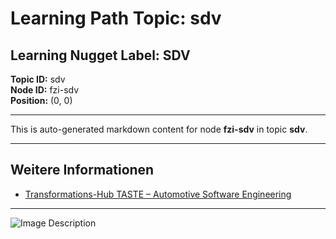 # Learning Path Topic: sdv

## Learning Nugget Label: SDV

**Topic ID:** sdv  
**Node ID:** fzi-sdv  
**Position:** (0, 0)

---

This is auto-generated markdown content for node **fzi-sdv** in topic **sdv**.

---

## Weitere Informationen

- [Transformations-Hub TASTE – Automotive Software Engineering](https://transformations-hub-taste.de/)


---

![Image Description](/image.png)




